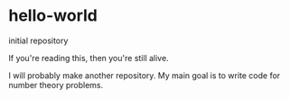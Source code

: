 # hello-world
initial repository

If you're reading this, then you're still alive.

I will probably make another repository. My main goal is to write code for number theory problems.
